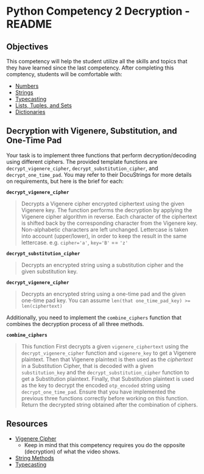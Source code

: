 # Python Competency 2 Decryption - README

## Objectives

This competency will help the student utilize all the skills and topics that they have learned since the last competency. After completing this comptency, students will be comfortable with:

- [Numbers](../1.09_numbers/README.md)
- [Strings](../1.10_strings/README.md)
- [Typecasting](../1.11_typecasting/README.md)
- [Lists, Tuples, and Sets](../1.12_lists_tuples_and_sets/README.md)
- [Dictionaries](../1.13_dictionaries/README.md)


## Decryption with Vigenere, Substitution, and One-Time Pad

Your task is to implement three functions that perform decryption/decoding using different ciphers. The provided template functions are `decrypt_vigenere_cipher`, `decrypt_substitution_cipher`, and `decrypt_one_time_pad`. You may refer to their DocuStrings for more details on requirements, but here is the brief for each:

**`decrypt_vigenere_cipher`**
> Decrypts a Vigenere cipher encrypted ciphertext using the given Vigenere key. The function performs the decryption by applying the Vigenere cipher algorithm in reverse. Each character of the ciphertext is shifted back by the corresponding character from the Vigenere key. Non-alphabetic characters are left unchanged. Lettercase is taken into account (upper/lower), in order to keep the result in the same lettercase. e.g. `cipher='a'`, `key='B'` == `'z'`

**`decrypt_substitution_cipher`**
> Decrypts an encrypted string using a substitution cipher and the given substitution key.

**`decrypt_vigenere_cipher`**
> Decrypts an encrypted string using a one-time pad and the given one-time pad key. You can assume `len(that one_time_pad_key) >= len(ciphertext)`

Additionally, you need to implement the `combine_ciphers` function that combines the decryption process of all three methods.

**`combine_ciphers`**
> This function First decrypts a given `vigenere_ciphertext` using the `decrypt_vigenere_cipher` function and `vigenere_key` to get a Vigenere plaintext. Then that Vigenere plaintext is then used as the *ciphertext* in a Substitution Cipher, that is decoded with a given `substitution_key` and the `decrypt_substitution_cipher` function to get a Substitution plaintext. Finally, that Substitution plaintext is used as the key to decrypt the encoded `otp_encoded` string using `decrypt_one_time_pad`. Ensure that you have implemented the previous three functions correctly before working on this function. Return the decrypted string obtained after the combination of ciphers.


## Resources

- [Vigenere Cipher](https://www.youtube.com/watch?v=SkJcmCaHqS0)
    - Keep in mind that this competency requires you do the opposite (decryption) of what the video shows.
- [String Methods](https://www.w3schools.com/python/python_ref_string.asp)
- [Typecasting](../1.11_typecasting/typecasting.md)

